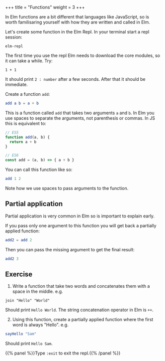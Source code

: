 +++
title       = "Functions"
weight      = 3
+++

In Elm functions are a bit different that languages like JavaScript, so is worth familisaring yourself with how they are written and called in Elm.

Let's create some function in the Elm Repl. In your terminal start a repl session:

```
elm-repl
```

The first time you use the repl Elm needs to download the core modules, so it can take a while. Try:

```
1 + 1
```

It should print `2 : number` after a few seconds. After that it should be immediate.

Create a function `add`:

```elm
add a b = a + b
```

This is a function called `add` that takes two arguments `a` and `b`. In Elm you use spaces to separate the arguments, not parenthesis or commas. In JS this is equivalent to:

```js
// ES5
function add(a, b) {
  return a + b
}

// ES6
const add = (a, b) => { a + b }
``` 

You can call this function like so:

```elm
add 1 2
```

Note how we use spaces to pass arguments to the function.

## Partial application

Partial application is very common in Elm so is important to explain early.

If you pass only one argument to this function you will get back a partially applied function:

```elm
add2 = add 2
```

Then you can pass the missing argument to get the final result:

```elm
add2 3
```

## Exercise

1. Write a function that take two words and concatenates them with a space in the middle. e.g.

```
join "Hello" "World"
```

Should print `Hello World`. The string concatenation operator in Elm is `++`.

2. Using this function, create a partially applied function where the first word is always "Hello". e.g.

```elm
sayHello "Sam"
```

Should print `Hello Sam`.

{{% panel %}}Type `:exit` to exit the repl.{{% /panel %}}

